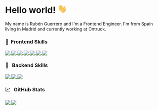 # Hello world! <img src="https://raw.githubusercontent.com/RubenGuerrero/rubenguerrero/main/wave.gif" width="30px">

My name is Rubén Guerrero and I'm a Frontend Engineer. I'm from Spain living in Madrid and currently working at Ontruck.

### 🚀 &nbsp;Frontend Skills
<a href="https://github.com/RubenGuerrero/rubenguerrero">
  <img align="center" src="https://img.shields.io/badge/javascript-%23F7DF1E.svg?&style=for-the-badge&logo=javascript&logoColor=black" />
</a>
<a href="https://github.com/RubenGuerrero/rubenguerrero">
  <img align="center" src="https://img.shields.io/badge/react%20-%2320232a.svg?&style=for-the-badge&logo=react&logoColor=%2361DAFB" />
</a>
<a href="https://github.com/RubenGuerrero/rubenguerrero">
  <img align="center" src="https://img.shields.io/badge/redux%20-%23593d88.svg?&style=for-the-badge&logo=redux&logoColor=white" />
</a>
<a href="https://github.com/RubenGuerrero/rubenguerrero">
  <img align="center" src="https://img.shields.io/badge/react_router%20-CA4245.svg?&style=for-the-badge&logo=react-router&logoColor=white" />
</a>
<a href="https://github.com/RubenGuerrero/rubenguerrero">
  <img align="center" src="https://img.shields.io/badge/styled_components%20-DB7093.svg?&style=for-the-badge&logo=styled-components&logoColor=white" />
</a>
<a href="https://github.com/RubenGuerrero/rubenguerrero">
  <img align="center" src="https://img.shields.io/badge/html5%20-%23E34F26.svg?&style=for-the-badge&logo=html5&logoColor=white" />
</a>
<a href="https://github.com/RubenGuerrero/rubenguerrero">
  <img align="center" src="https://img.shields.io/badge/css3%20-%231572B6.svg?&style=for-the-badge&logo=css3&logoColor=white" />
</a>

###  🚀 &nbsp; Backend Skills
<a href="https://github.com/RubenGuerrero/rubenguerrero">
  <img align="center" src="https://img.shields.io/badge/node.js%20-%2343853D.svg?&style=for-the-badge&logo=node.js&logoColor=white" />
</a>
<a href="https://github.com/RubenGuerrero/rubenguerrero">
  <img align="center" src="https://img.shields.io/badge/python%20-%2314354C.svg?&style=for-the-badge&logo=python&logoColor=white" />
</a>
<a href="https://github.com/RubenGuerrero/rubenguerrero">
  <img align="center" src="https://img.shields.io/badge/express.js%20-%23404d59.svg?&style=for-the-badge" />
</a>


### &#x1f4c8; &nbsp; GitHub Stats
<a href="https://github.com/RubenGuerrero/rubenguerrero">
  <img align="center" src="https://github-readme-stats.vercel.app/api/top-langs/?username=rubenguerrero&layout=compact" />
</a>
<a href="https://github.com/RubenGuerrero/rubenguerrero">
  <img align="center" src="https://github-readme-stats.vercel.app/api?username=RubenGuerrero&count_private=true&show_icons=true&hide=stars,prs,issues,contribs" />
</a>
